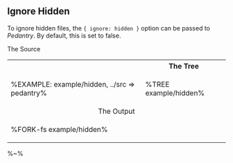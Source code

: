 ## Ignore Hidden

To ignore hidden files, the `{ ignore: hidden }` option can be passed to _Pedantry_. By default, this is set to false.

<table>
<!-- block-start -->
<tr>The Source <a href="example/hidden.js"></a><th></th><th><a href="example/hidden"></a>The Tree</th></tr>
<tr><td>

%EXAMPLE: example/hidden, ../src => pedantry%
</td>
<td>

%TREE example/hidden%
</td></tr>
<tr><td colspan="2" align="center">The Output</td></tr>
<tr><td colspan="2">

%FORK-fs example/hidden%
</td></tr>
</table>


%~%